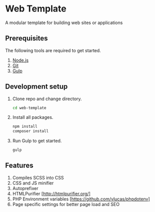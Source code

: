 # Web Template
A modular template for building web sites or applications

## Prerequisites
The following tools are required to get started.

1. [Node.js](https://nodejs.org/)
2. [Git](https://git-scm.com/)
3. [Gulp](https://gulpjs.com/)

## Development setup
1. Clone repo and change directory.  
	```sh
	cd web-template
	```
2. Install all packages.  
	```sh
	npm install 
	composer install
	```
3. Run Gulp to get started.    
	```sh
	gulp
	```

## Features
1. Compiles SCSS into CSS
2. CSS and JS minifier
3. Autoprefixer
4. HTMLPurifier [http://htmlpurifier.org/]
5. PHP Environment variables [https://github.com/vlucas/phpdotenv]
6. Page specific settings for better page load and SEO